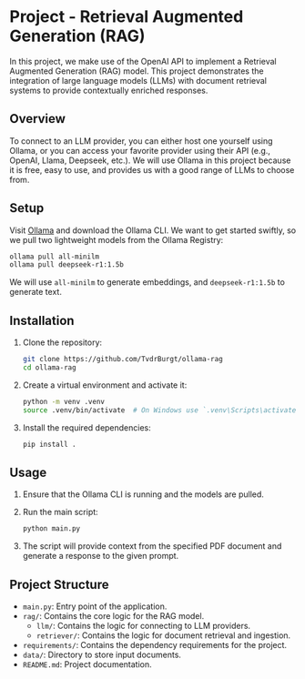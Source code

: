 # Project - Retrieval Augmented Generation (RAG)

In this project, we make use of the OpenAI API to implement a Retrieval Augmented Generation (RAG) model. This project demonstrates the integration of large language models (LLMs) with document retrieval systems to provide contextually enriched responses.

## Overview

To connect to an LLM provider, you can either host one yourself using Ollama, or you can access your favorite provider using their API (e.g., OpenAI, Llama, Deepseek, etc.). We will use Ollama in this project because it is free, easy to use, and provides us with a good range of LLMs to choose from.

## Setup

Visit [Ollama](https://ollama.com/) and download the Ollama CLI. We want to get started swiftly, so we pull two lightweight models from the Ollama Registry:

```bash
ollama pull all-minilm
ollama pull deepseek-r1:1.5b
```

We will use `all-minilm` to generate embeddings, and `deepseek-r1:1.5b` to generate text.

## Installation

1. Clone the repository:
    ```bash
    git clone https://github.com/TvdrBurgt/ollama-rag
    cd ollama-rag
    ```

2. Create a virtual environment and activate it:
    ```bash
    python -m venv .venv
    source .venv/bin/activate  # On Windows use `.venv\Scripts\activate`
    ```

3. Install the required dependencies:
    ```bash
    pip install .
    ```

## Usage

1. Ensure that the Ollama CLI is running and the models are pulled.

2. Run the main script:
    ```bash
    python main.py
    ```

3. The script will provide context from the specified PDF document and generate a response to the given prompt.

## Project Structure

- `main.py`: Entry point of the application.
- `rag/`: Contains the core logic for the RAG model.
  - `llm/`: Contains the logic for connecting to LLM providers.
  - `retriever/`: Contains the logic for document retrieval and ingestion.
- `requirements/`: Contains the dependency requirements for the project.
- `data/`: Directory to store input documents.
- `README.md`: Project documentation.
